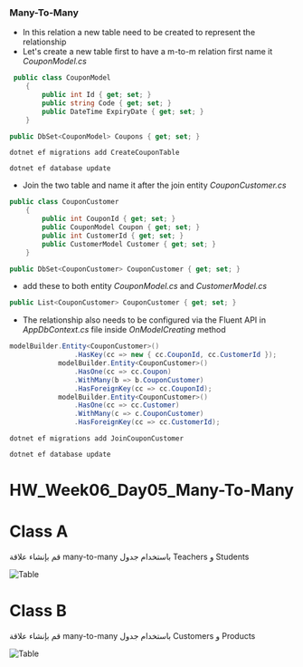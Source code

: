 
### Many-To-Many

- In this relation a new table need to be created to represent the relationship
- Let's create a new table first to have a m-to-m relation first name it *CouponModel.cs*

```csharp
 public class CouponModel
    {
        public int Id { get; set; }
        public string Code { get; set; }
        public DateTime ExpiryDate { get; set; }
    }
```

```csharp
public DbSet<CouponModel> Coupons { get; set; }
```

```vbnet
dotnet ef migrations add CreateCouponTable
```

```vbnet
dotnet ef database update
```

- Join the two table and name it after the join entity *CouponCustomer.cs*

```csharp
public class CouponCustomer
    {
        public int CouponId { get; set; }
        public CouponModel Coupon { get; set; }
        public int CustomerId { get; set; }
        public CustomerModel Customer { get; set; }
    }
```

```csharp
public DbSet<CouponCustomer> CouponCustomer { get; set; }
```

- add these to both entity *CouponModel.cs* and *CustomerModel.cs*

```csharp
public List<CouponCustomer> CouponCustomer { get; set; }
```

- The relationship also needs to be configured via the Fluent API in *AppDbContext.cs* file inside *OnModelCreating* method

```csharp
modelBuilder.Entity<CouponCustomer>()
                .HasKey(cc => new { cc.CouponId, cc.CustomerId });
            modelBuilder.Entity<CouponCustomer>()
                .HasOne(cc => cc.Coupon)
                .WithMany(b => b.CouponCustomer)
                .HasForeignKey(cc => cc.CouponId);
            modelBuilder.Entity<CouponCustomer>()
                .HasOne(cc => cc.Customer)
                .WithMany(c => c.CouponCustomer)
                .HasForeignKey(cc => cc.CustomerId);
```

```vbnet
dotnet ef migrations add JoinCouponCustomer
```

```vbnet
dotnet ef database update
```

# HW_Week06_Day05_Many-To-Many

# Class A
قم بإنشاء علاقة many-to-many باستخدام جدول Teachers و Students 


![Table](https://uc1974686d6dae5dfe28dd83b23a.previews.dropboxusercontent.com/p/thumb/ABKQyUn-CNNRpArO9VuKgTufsFPYXF_v9C55QC8JXrefOtos6O4CEgO-SQ7Pno6KNhydNBxO-upPNLOrYl2XGv38Uzl3VzUW3XFZxcd4NmeB6icX_BhpReobNQaB0islfQf5OONKBMGISR60N9XYyHr_KSMSwBw8740_NWLFHbxy0zydDT4J03XN6Eb-fDp416Fv2dH-Tpi02PbGjo6OylLvVmSA35i7pgLn3qE3XPkBjSOCa6OL7MikjQS8vOFjkJTt1L1HAS25DqgSTViHt0vZw4e6B_rcdA4WcFG7IVDI6_Ug04Lh107p5lw5VmaHPxC-vBkAbGlW86-0kN0mPNvebBxano6ystBAzvDm-M7BfkFSVp3G4K_555wBk5C4L1edrO9DkIG2nrOc9YhIAoUafrv9ofRGR8ifqAozzD3s_A/p.png)

# Class B

قم بإنشاء علاقة many-to-many باستخدام جدول Customers و Products

![Table](https://uc86a7d58364ec1589a96e0f5c1d.previews.dropboxusercontent.com/p/thumb/ABKLh1_yF_ab35risW4KhJNuZxQrWJk63x0kazBqHAFRdVNj_KP2udnwkMNTiDnvYnew2U3UjLWJhOJyu-1sggf-369HdK8vAvOU9nMk1EME4rRKIn7zRGySNL1nlzWMjR_iW8JRP7cgCJuUKC6aTm6X1dchUH0WA2LxFg3S2FPwZ8ROXwLWgae2O1wMXkcGeKUEmug9d65omGd-k_mtjSx-Ssx3rc28avlRApos5HC6YZcAMVaymUrP8jdpKDShr1PWXROvTLGHnxAl1dIdPetxOhVwt2Lur6S3Gv7kLxXo0P8qsR0eqbCpUGNAipS1PPR-5AW1VjKnTGLr9xSKa0y1D74ViJeK-XDZBpweTbOARZnPqm-z1yHcGlAbGtJ82-9yBeUnHEEi43o9M0uUjV4H/p.png)
